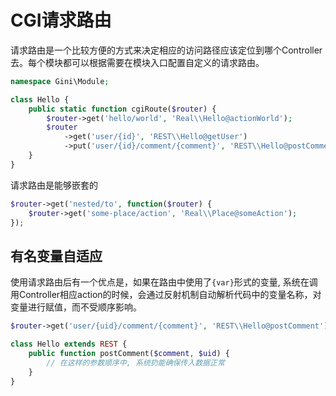 # CGI请求路由

请求路由是一个比较方便的方式来决定相应的访问路径应该定位到哪个Controller去。每个模块都可以根据需要在模块入口配置自定义的请求路由。

```php
namespace Gini\Module;

class Hello {
    public static function cgiRoute($router) {
        $router->get('hello/world', 'Real\\Hello@actionWorld');
        $router
            ->get('user/{id}', 'REST\\Hello@getUser')
            ->put('user/{id}/comment/{comment}', 'REST\\Hello@postComment');
    }
}
```

请求路由是能够嵌套的

```php
$router->get('nested/to', function($router) {
    $router->get('some-place/action', 'Real\\Place@someAction');
});
```

## 有名变量自适应

使用请求路由后有一个优点是，如果在路由中使用了`{var}`形式的变量, 系统在调用Controller相应action的时候，会通过反射机制自动解析代码中的变量名称，对变量进行赋值，而不受顺序影响。

```php
$router->get('user/{uid}/comment/{comment}', 'REST\\Hello@postComment');

class Hello extends REST {
    public function postComment($comment, $uid) {
        // 在这样的参数顺序中, 系统扔能确保传入数据正常
    }
}
```



